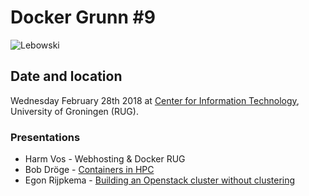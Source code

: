 # Docker Grunn #9

<img src="https://secure.meetupstatic.com/photos/event/1/6/0/7/highres_468245639.jpeg" alt="Lebowski" />

## Date and location

Wednesday February 28th 2018 at [Center for Information Technology](https://www.rug.nl/society-business/centre-for-information-technology/), University of Groningen (RUG).

### Presentations

- Harm Vos - Webhosting & Docker RUG
- Bob Dröge - [Containers in HPC](https://github.com/dockergrunn/samples/blob/master/09%20-%20DockerGrunn%20%239/Containers%20in%20HPC.pdf)
- Egon Rijpkema - [Building an Openstack cluster without clustering](https://github.com/dockergrunn/samples/blob/master/09%20-%20DockerGrunn%20%239/Automated%20deployment%20HPC%20Openstack.pdf)
